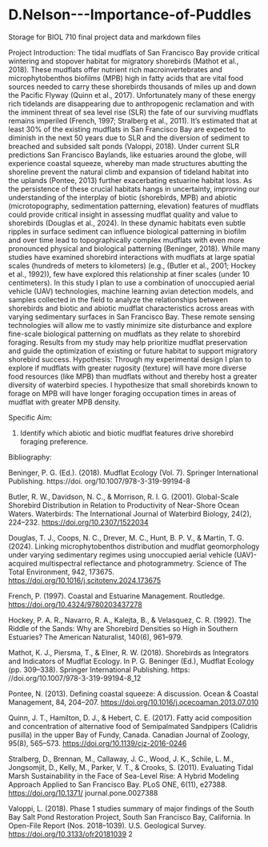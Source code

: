 # D.Nelson---Importance-of-Puddles
Storage for BIOL 710 final project data and markdown files

Project Introduction:
The tidal mudflats of San Francisco Bay provide critical wintering and stopover habitat for migratory shorebirds
(Mathot et al., 2018). These mudflats offer nutrient rich macroinvertebrates and microphytobenthos
biofilms (MPB) high in fatty acids that are vital food sources needed to carry these shorebirds thousands of
miles up and down the Pacific Flyway (Quinn et al., 2017). Unfortunately many of these energy rich tidelands
are disappearing due to anthropogenic reclamation and with the imminent threat of sea level rise (SLR) the
fate of our surviving mudflats remains imperiled (French, 1997; Stralberg et al., 2011). It’s estimated that
at least 30% of the existing mudflats in San Francisco Bay are expected to diminish in the next 50 years due
to SLR and the diversion of sediment to breached and subsided salt ponds (Valoppi, 2018). Under current
SLR predictions San Francisco Baylands, like estuaries around the globe, will experience coastal squeeze,
whereby man made structures abutting the shoreline prevent the natural climb and expansion of tideland
habitat into the uplands (Pontee, 2013) further exacerbating estuarine habitat loss.
As the persistence of these crucial habitats hangs in uncertainty, improving our understanding of the interplay
of biotic (shorebirds, MPB) and abiotic (microtopography, sedimentation patterning, elevation) features of
mudflats could provide critical insight in assessing mudflat quality and value to shorebirds (Douglas et al.,
2024). In these dynamic habitats even subtle ripples in surface sediment can influence biological patterning
in biofilm and over time lead to topographically complex mudflats with even more pronounced physical
and biological patterning (Beninger, 2018). While many studies have examined shorebird interactions with
mudflats at large spatial scales (hundreds of meters to kilometers) (e.g., (Butler et al., 2001; Hockey et al.,
1992)), few have explored this relationship at finer scales (under 10 centimeters). In this study I plan to use a
combination of unoccupied aerial vehicle (UAV) technologies, machine learning avian detection models, and
samples collected in the field to analyze the relationships between shorebirds and biotic and abiotic mudflat
characteristics across areas with varying sedimentary surfaces in San Francisco Bay. These remote sensing
technologies will allow me to vastly minimize site disturbance and explore fine-scale biological patterning on
mudflats as they relate to shorebird foraging. Results from my study may help prioritize mudflat preservation
and guide the optimization of existing or future habitat to support migratory shorebird success.
Hypothesis:
Through my experimental design I plan to explore if mudflats with greater rugosity (texture) will have more
diverse food resources (like MPB) than mudflats without and thereby host a greater diversity of waterbird
species. I hypothesize that small shorebirds known to forage on MPB will have longer foraging occupation
times in areas of mudflat with greater MPB density.

Specific Aim:

1) Identify which abiotic and biotic mudflat features drive shorebird foraging preference.
   
Bibliography:

Beninger, P. G. (Ed.). (2018). Mudflat Ecology (Vol. 7). Springer International Publishing. https://doi.
org/10.1007/978-3-319-99194-8

Butler, R. W., Davidson, N. C., & Morrison, R. I. G. (2001). Global-Scale Shorebird Distribution in Relation
to Productivity of Near-Shore Ocean Waters. Waterbirds: The International Journal of Waterbird Biology,
24(2), 224–232. https://doi.org/10.2307/1522034

Douglas, T. J., Coops, N. C., Drever, M. C., Hunt, B. P. V., & Martin, T. G. (2024). Linking microphytobenthos
distribution and mudflat geomorphology under varying sedimentary regimes using unoccupied aerial
vehicle (UAV)-acquired multispectral reflectance and photogrammetry. Science of The Total Environment,
942, 173675. https://doi.org/10.1016/j.scitotenv.2024.173675

French, P. (1997). Coastal and Estuarine Management. Routledge. https://doi.org/10.4324/9780203437278

Hockey, P. A. R., Navarro, R. A., Kalejta, B., & Velasquez, C. R. (1992). The Riddle of the Sands: Why
are Shorebird Densities so High in Southern Estuaries? The American Naturalist, 140(6), 961–979.

Mathot, K. J., Piersma, T., & Elner, R. W. (2018). Shorebirds as Integrators and Indicators of Mudflat
Ecology. In P. G. Beninger (Ed.), Mudflat Ecology (pp. 309–338). Springer International Publishing. https:
//doi.org/10.1007/978-3-319-99194-8_12

Pontee, N. (2013). Defining coastal squeeze: A discussion. Ocean & Coastal Management, 84, 204–207.
https://doi.org/10.1016/j.ocecoaman.2013.07.010

Quinn, J. T., Hamilton, D. J., & Hebert, C. E. (2017). Fatty acid composition and concentration of
alternative food of Semipalmated Sandpipers (Calidris pusilla) in the upper Bay of Fundy, Canada. Canadian
Journal of Zoology, 95(8), 565–573. https://doi.org/10.1139/cjz-2016-0246

Stralberg, D., Brennan, M., Callaway, J. C., Wood, J. K., Schile, L. M., Jongsomjit, D., Kelly, M., Parker,
V. T., & Crooks, S. (2011). Evaluating Tidal Marsh Sustainability in the Face of Sea-Level Rise: A Hybrid
Modeling Approach Applied to San Francisco Bay. PLoS ONE, 6(11), e27388. https://doi.org/10.1371/
journal.pone.0027388

Valoppi, L. (2018). Phase 1 studies summary of major findings of the South Bay Salt Pond Restoration
Project, South San Francisco Bay, California. In Open-File Report (Nos. 2018–1039). U.S. Geological
Survey. https://doi.org/10.3133/ofr20181039
2
